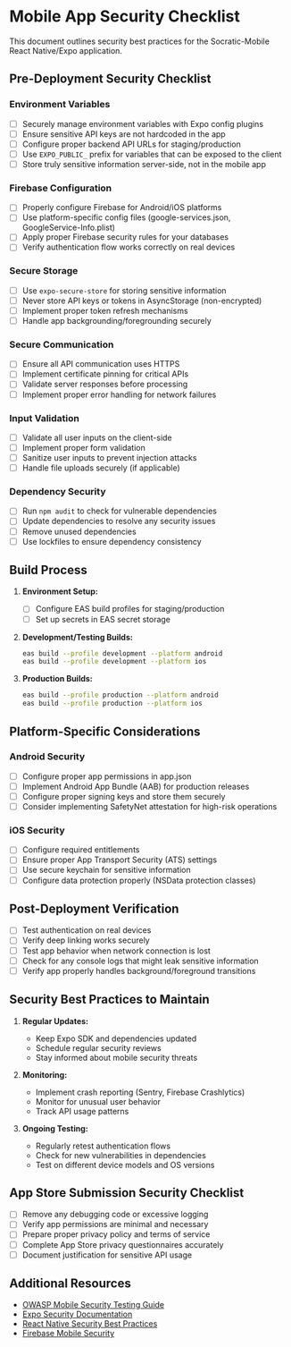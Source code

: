 # Mobile App Security Checklist

This document outlines security best practices for the Socratic-Mobile React Native/Expo application.

## Pre-Deployment Security Checklist

### Environment Variables

- [ ] Securely manage environment variables with Expo config plugins
- [ ] Ensure sensitive API keys are not hardcoded in the app
- [ ] Configure proper backend API URLs for staging/production
- [ ] Use `EXPO_PUBLIC_` prefix for variables that can be exposed to the client
- [ ] Store truly sensitive information server-side, not in the mobile app

### Firebase Configuration

- [ ] Properly configure Firebase for Android/iOS platforms
- [ ] Use platform-specific config files (google-services.json, GoogleService-Info.plist)
- [ ] Apply proper Firebase security rules for your databases
- [ ] Verify authentication flow works correctly on real devices

### Secure Storage

- [ ] Use `expo-secure-store` for storing sensitive information
- [ ] Never store API keys or tokens in AsyncStorage (non-encrypted)
- [ ] Implement proper token refresh mechanisms
- [ ] Handle app backgrounding/foregrounding securely

### Secure Communication

- [ ] Ensure all API communication uses HTTPS
- [ ] Implement certificate pinning for critical APIs
- [ ] Validate server responses before processing
- [ ] Implement proper error handling for network failures

### Input Validation

- [ ] Validate all user inputs on the client-side
- [ ] Implement proper form validation
- [ ] Sanitize user inputs to prevent injection attacks
- [ ] Handle file uploads securely (if applicable)

### Dependency Security

- [ ] Run `npm audit` to check for vulnerable dependencies
- [ ] Update dependencies to resolve any security issues
- [ ] Remove unused dependencies
- [ ] Use lockfiles to ensure dependency consistency

## Build Process

1. **Environment Setup:**
   - [ ] Configure EAS build profiles for staging/production
   - [ ] Set up secrets in EAS secret storage

2. **Development/Testing Builds:**
   ```bash
   eas build --profile development --platform android
   eas build --profile development --platform ios
   ```

3. **Production Builds:**
   ```bash
   eas build --profile production --platform android
   eas build --profile production --platform ios
   ```

## Platform-Specific Considerations

### Android Security

- [ ] Configure proper app permissions in app.json
- [ ] Implement Android App Bundle (AAB) for production releases
- [ ] Configure proper signing keys and store them securely
- [ ] Consider implementing SafetyNet attestation for high-risk operations

### iOS Security

- [ ] Configure required entitlements
- [ ] Ensure proper App Transport Security (ATS) settings
- [ ] Use secure keychain for sensitive information
- [ ] Configure data protection properly (NSData protection classes)

## Post-Deployment Verification

- [ ] Test authentication on real devices
- [ ] Verify deep linking works securely
- [ ] Test app behavior when network connection is lost
- [ ] Check for any console logs that might leak sensitive information
- [ ] Verify app properly handles background/foreground transitions

## Security Best Practices to Maintain

1. **Regular Updates:**
   - Keep Expo SDK and dependencies updated
   - Schedule regular security reviews
   - Stay informed about mobile security threats

2. **Monitoring:**
   - Implement crash reporting (Sentry, Firebase Crashlytics)
   - Monitor for unusual user behavior
   - Track API usage patterns

3. **Ongoing Testing:**
   - Regularly retest authentication flows
   - Check for new vulnerabilities in dependencies
   - Test on different device models and OS versions

## App Store Submission Security Checklist

- [ ] Remove any debugging code or excessive logging
- [ ] Verify app permissions are minimal and necessary
- [ ] Prepare proper privacy policy and terms of service
- [ ] Complete App Store privacy questionnaires accurately
- [ ] Document justification for sensitive API usage

## Additional Resources

- [OWASP Mobile Security Testing Guide](https://github.com/OWASP/owasp-mstg)
- [Expo Security Documentation](https://docs.expo.dev/guides/security/)
- [React Native Security Best Practices](https://reactnative.dev/docs/security)
- [Firebase Mobile Security](https://firebase.google.com/docs/auth/android/device-auth) 